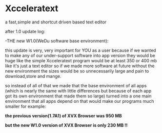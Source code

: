 # Xcceleratext

 a fast,simple and shortcut driven based text editor

after 1.0 update log:


-THE new W1.0(WeDu software base environment):


this update is very, very important for YOU
as a user because if we wanted to make any of our
under-support software into app version they would be huge
like the simple Xcceleratext program would be at least 350 or 400 mb
like it's just a text editor so if we made more software at future
without the new environment the sizes would be so unnecessarily large
and pain to download,store and mange.

so instead of all of that we made that the base environment of all apps
(which is nearly the same with little differences but because of each app got its
own environment that made them so large) turned into a one main environment
that all apps depend on that would make our programs much smaller for example:

**the previous version(1.7A1) of XVX Browser was 950 MB**

**but the new W1.0 version of XVX Browser is only 230 MB !!**

